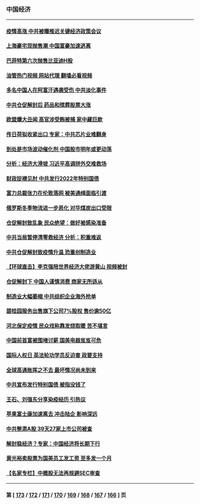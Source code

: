 ### 中国经济
---
#### [疫情高涨 中共被曝推迟关键经济政策会议](../../pages/ncid283/n13884170.md?12141245) 
#### [上海豪宅现抛售潮 中国富豪加速逃离](../../pages/ncid283/n13882777.md?12141245) 
#### [巴菲特第六次抛售比亚迪H股](../../pages/ncid283/n13884114.md?12141245) 
#### [油管热门视频 网站代理 翻墙必看视频](http://138.2.39.72:81/youtube.html?epic-marker?12141245)
#### [多名中国人在阿富汗遇袭受伤 中共淡化事件](../../pages/ncid283/n13884109.md?12141245) 
#### [中共仓促解封后 药品和殡葬股票大涨](../../pages/ncid283/n13884102.md?12141245) 
#### [欧盟爆大丑闻 高官涉受贿被捕 家中藏巨款](../../pages/ncid283/n13883993.md?12141245) 
#### [传日荷拟收紧出口 专家：中共芯片业难翻身](../../pages/ncid283/n13883496.md?12141245) 
#### [到处是市场波动催化剂 中国股市明年或更动荡](../../pages/ncid283/n13883498.md?12141245) 
#### [分析：经济大滑坡 习近平高调拼外交难救场](../../pages/ncid283/n13882938.md?12141245) 
#### [财政捉襟见肘 中共发行2022年特别国债](../../pages/ncid283/n13883439.md?12141245) 
#### [富力总裁张力在伦敦落网 被美通缉面临引渡](../../pages/ncid283/n13883423.md?12141245) 
#### [俄罗斯冬季物流进一步恶化 对华煤炭出口受限](../../pages/ncid283/n13883393.md?12141245) 
#### [仓促解封致乱象 民众绝望：做好被感染准备](../../pages/ncid283/n13883381.md?12141245) 
#### [中共当局暂停清零救经济 分析：积重难返](../../pages/ncid283/n13883190.md?12141245) 
#### [中共仓促解封致疫情升温 恐重创制造业](../../pages/ncid283/n13883187.md?12141245) 
#### [【环球直击】李克强陪世界经济大佬游黄山 视频被封](../../pages/ncid283/n13883216.md?12141245) 
#### [仓促解封下 中国人谨慎消费 商家无所适从](../../pages/ncid283/n13882900.md?12141245) 
#### [制造业大幅萎缩 中共组织企业海外抢单](../../pages/ncid283/n13882807.md?12141245) 
#### [碧桂园服务出售旗下公司7%股权 售价逾50亿](../../pages/ncid283/n13882785.md?12141245) 
#### [河北保定疫情 民众戏称靠发烧取暖 苦不堪言](../../pages/ncid283/n13882624.md?12141245) 
#### [中国前首富被围堵讨薪 国美电器岌岌可危](../../pages/ncid283/n13882558.md?12141245) 
#### [国际人权日 英法轮功学员反迫害 政要支持](../../pages/ncid283/n13882386.md?12141245) 
#### [全球高通胀挥之不去 最坏情况尚未到来](../../pages/ncid283/n13882292.md?12141245) 
#### [中共宣布发行特别国债 被指没钱了](../../pages/ncid283/n13882117.md?12141245) 
#### [王石、刘强东分享染疫经历 引热议](../../pages/ncid283/n13882120.md?12141245) 
#### [苹果富士康加速离去 冲击陆企 影响深远](../../pages/ncid283/n13881834.md?12141245) 
#### [中共整肃A股 39天27家上市公司被查](../../pages/ncid283/n13881788.md?12141245) 
#### [解封稳经济？专家：中国经济将长期下行](../../pages/ncid283/n13881381.md?12141245) 
#### [黄光裕卖股票为国美员工发工资 至多发一个月](../../pages/ncid283/n13881815.md?12141245) 
#### [【名家专栏】中概股无法再规避SEC审查](../../pages/ncid283/n13881659.md?12141245) 

---
#### 第 [ [173](./173.md?12141245) / [172](./172.md?12141245) / [171](./171.md?12141245) / [170](./170.md?12141245) / [169](./169.md?12141245) / [168](./168.md?12141245) / [167](./167.md?12141245) / [166](./166.md?12141245) ] 页
